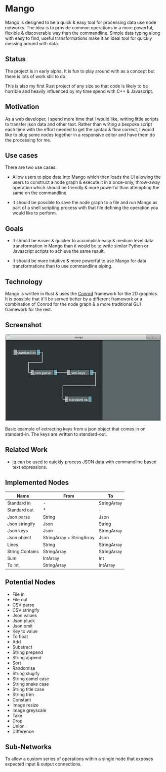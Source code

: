
# Mango

Mango is designed to be a quick & easy tool for processing data use node networks. The idea is to
provide common operations in a more powerful, flexible & discoverable way than the commandline.
Simple data typing along with easy to find, useful transformations make it an ideal tool for quickly
messing around with data.


## Status

The project is in early alpha. It is fun to play around with as a concept but there is lots of work
still to do.

This is also my first Rust project of any size so that code is likely to be horrible and heavily
influenced by my time spend with C++ & Javascript.


## Motivation

As a web developer, I spend more time that I would like, writing little scripts to transfer json
data and other text. Rather than writing a bespoke script each time with the effort needed to get
the syntax & flow correct, I would like to plug some nodes together in a responsive editor and have
them do the processing for me.


## Use cases

There are two use cases:

- Allow users to pipe data into Mango which then loads the UI allowing the users to construct a node
  graph & execute it in a once-only, throw-away operation which should be friendly & more powerful
  than attempting the same on the commandline.

- It should be possible to save the node graph to a file and run Mango as part of a shell scripting
  process with that file defining the operation you would like to perform.


## Goals

- It should be easier & quicker to accomplish easy & medium level data transformation in Mango than
  it would be to write similar Python or Javascript scripts to achieve the same result.

- It should be more intuitive & more powerful to use Mango for data transformations than to use
  commandline piping.


## Technology

Mango is written in Rust & uses the [Conrod](https://github.com/PistonDevelopers/conrod) framework
for the 2D graphics. It is possible that it'll be served better by a different framework or a
combination of Conrod for the node graph & a more traditional GUI framework for the rest.


## Screenshot

![Mango Screenshot](/images/mango-screenshot.png?raw=true)

Basic example of extracting keys from a json object that comes in on standard-in. The keys are
written to standard-out.


## Related Work

- [jq](https://stedolan.github.io/jq/) can be used to quickly process JSON data with commandline
  based text expressions.


## Implemented Nodes

| **Name** | **From** | **To** |
| -------- | -------- | ------ |
| Standard in | - | StringArray |
| Standard out | * | - |
| Json parse | String | Json |
| Json stringify | Json | String |
| Json keys | Json | StringArray |
| Json object | StringArray + StringArray | Json |
| Lines | String | StringArray |
| String Contains | StringArray | StringArray |
| Sum | IntArray | Int |
| To Int | StringArray | IntArray |


## Potential Nodes

- File in
- File out
- CSV parse
- CSV stringify
- Json values
- Json pluck
- Json omit
- Key to value
- To float
- Add
- Substract
- String prepend
- String append
- Sort
- Randomise
- String slugify
- String camel case
- String snake case
- String title case
- String trim
- Constant
- Image resize
- Image greyscale
- Take
- Drop
- Union
- Difference


## Sub-Networks

To allow a custom series of operations within a single node that exposes expected input & output
connections.

